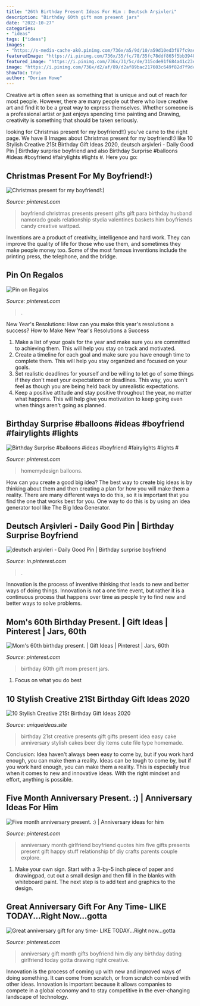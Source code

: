 ```yaml
---
title: "26th Birthday Present Ideas For Him : Deutsch Arşivleri"
description: "Birthday 60th gift mom present jars"
date: "2022-10-27"
categories:
- "ideas"
tags: ["ideas"]
images:
- "https://s-media-cache-ak0.pinimg.com/736x/a5/9d/10/a59d10ed3f87fc9aee122dd9aef9aa6a.jpg"
featuredImage: "https://i.pinimg.com/736x/35/fc/78/35fc78ddf865f5bb3948ababb81e5001.jpg"
featured_image: "https://i.pinimg.com/736x/31/5c/de/315cde91f684a41c23e08bfb8ee8a1c7.jpg"
image: "https://i.pinimg.com/736x/d2/af/89/d2af89bac217603c649f82d7f9dcb9bf--boyfriend-ideas-my-boyfriend.jpg"
ShowToc: true
author: "Dorian Howe"
---
```



Creative art is often seen as something that is unique and out of reach for most people. However, there are many people out there who love creative art and find it to be a great way to express themselves. Whether someone is a professional artist or just enjoys spending time painting and Drawing, creativity is something that should be taken seriously.

	

		
looking for Christmas present for my boyfriend!:) you've came to the right page. We have 8 Images about Christmas present for my boyfriend!:) like 10 Stylish Creative 21St Birthday Gift Ideas 2020, deutsch arşivleri - Daily Good Pin | Birthday surprise boyfriend and also Birthday Surprise #balloons #ideas #boyfriend #fairylights #lights #. Here you go:
		
    
## Christmas Present For My Boyfriend!:)

<img loading=lazy src="https://i.pinimg.com/736x/d2/af/89/d2af89bac217603c649f82d7f9dcb9bf--boyfriend-ideas-my-boyfriend.jpg" onerror="this.onerror=null;this.src='https://tse3.mm.bing.net/th?id=OIP.3XZTaMHuUMesFakX4fm9bQHaJ3&amp;pid=15.1';" alt="Christmas present for my boyfriend!:)">

_Source: pinterest.com_

>boyfriend christmas presents present gifts gift para birthday husband namorado goals relationship stydia valentines baskets him boyfriends candy creative wattpad. 

	

Inventions are a product of creativity, intelligence and hard work. They can improve the quality of life for those who use them, and sometimes they make people money too. Some of the most famous inventions include the printing press, the telephone, and the bridge.

    
## Pin On Regalos

<img loading=lazy src="https://i.pinimg.com/736x/35/fc/78/35fc78ddf865f5bb3948ababb81e5001.jpg" onerror="this.onerror=null;this.src='https://tse2.mm.bing.net/th?id=OIP.rBlpdqo_vykoX9lynIKFoQHaNK&amp;pid=15.1';" alt="Pin on Regalos">

_Source: pinterest.com_

>. 

	

New Year's Resolutions: How can you make this year's resolutions a success?
How to Make New Year's Resolutions a Success
1. Make a list of your goals for the year and make sure you are committed to achieving them. This will help you stay on track and motivated.
2. Create a timeline for each goal and make sure you have enough time to complete them. This will help you stay organized and focused on your goals.
3. Set realistic deadlines for yourself and be willing to let go of some things if they don't meet your expectations or deadlines. This way, you won't feel as though you are being held back by unrealistic expectations.
4. Keep a positive attitude and stay positive throughout the year, no matter what happens. This will help give you motivation to keep going even when things aren't going as planned.

    
## Birthday Surprise #balloons #ideas #boyfriend #fairylights #lights #

<img loading=lazy src="https://i.pinimg.com/736x/31/5c/de/315cde91f684a41c23e08bfb8ee8a1c7.jpg" onerror="this.onerror=null;this.src='https://tse1.mm.bing.net/th?id=OIP.hOjmkmnBo67jrOLA9MEf7gHaJ3&amp;pid=15.1';" alt="Birthday Surprise #balloons #ideas #boyfriend #fairylights #lights #">

_Source: pinterest.com_

>homemydesign balloons. 

	

How can you create a good big idea?
The best way to create big ideas is by thinking about them and then creating a plan for how you will make them a reality. There are many different ways to do this, so it is important that you find the one that works best for you. One way to do this is by using an idea generator tool like The Big Idea Generator.

    
## Deutsch Arşivleri - Daily Good Pin | Birthday Surprise Boyfriend

<img loading=lazy src="https://i.pinimg.com/736x/36/13/68/3613687054de371ef551187dfbdf953f.jpg" onerror="this.onerror=null;this.src='https://tse1.mm.bing.net/th?id=OIP.Beb2-GcdDhA7woVE4n_sLQHaNx&amp;pid=15.1';" alt="deutsch arşivleri - Daily Good Pin | Birthday surprise boyfriend">

_Source: in.pinterest.com_

>. 

	

Innovation is the process of inventive thinking that leads to new and better ways of doing things. Innovation is not a one time event, but rather it is a continuous process that happens over time as people try to find new and better ways to solve problems.

    
## Mom&#039;s 60th Birthday Present. | Gift Ideas | Pinterest | Jars, 60th

<img loading=lazy src="https://s-media-cache-ak0.pinimg.com/736x/a5/9d/10/a59d10ed3f87fc9aee122dd9aef9aa6a.jpg" onerror="this.onerror=null;this.src='https://tse3.mm.bing.net/th?id=OIP.2LgY_drdNpGU7prplAkhEwHaJ3&amp;pid=15.1';" alt="Mom&#039;s 60th birthday present. | Gift Ideas | Pinterest | Jars, 60th">

_Source: pinterest.com_

>birthday 60th gift mom present jars. 

	

1. Focus on what you do best

    
## 10 Stylish Creative 21St Birthday Gift Ideas 2020

<img loading=lazy src="https://www.uniqueideas.site/wp-content/uploads/21st-birthday-present-idea-easy-and-creative-other-pinterest-1.jpg" onerror="this.onerror=null;this.src='https://tse4.mm.bing.net/th?id=OIP.HLcHjdqHjqbPii4zMicpSAHaJ3&amp;pid=15.1';" alt="10 Stylish Creative 21St Birthday Gift Ideas 2020">

_Source: uniqueideas.site_

>birthday 21st creative presents gift gifts present idea easy cake anniversary stylish cakes beer diy items cute file type homemade. 

	

Conclusion: Idea haven't always been easy to come by, but if you work hard enough, you can make them a reality.
Ideas can be tough to come by, but if you work hard enough, you can make them a reality. This is especially true when it comes to new and innovative ideas. With the right mindset and effort, anything is possible.

    
## Five Month Anniversary Present. :) | Anniversary Ideas For Him

<img loading=lazy src="https://i.pinimg.com/736x/84/3f/ca/843fca6e4b2c0ac22d9386ee4dfe7f24--boyfriend-crafts-boyfriend-presents.jpg" onerror="this.onerror=null;this.src='https://tse4.mm.bing.net/th?id=OIP.12KgH2eM4xXpGHh1bkgLNgHaLH&amp;pid=15.1';" alt="Five month anniversary present. :) | Anniversary ideas for him">

_Source: pinterest.com_

>anniversary month girlfriend boyfriend quotes him five gifts presents present gift happy stuff relationship bf diy crafts parents couple explore. 

	

1. Make your own sign. Start with a 3-by-5 inch piece of paper and drawingpad, cut out a small design and then fill in the blanks with whiteboard paint. The next step is to add text and graphics to the design.

    
## Great Anniversary Gift For Any Time- LIKE TODAY...Right Now...gotta

<img loading=lazy src="https://s-media-cache-ak0.pinimg.com/736x/cc/6d/1e/cc6d1e0f54cd359a899f8411cbf5e306---year-anniversary-great-anniversary-gifts.jpg" onerror="this.onerror=null;this.src='https://tse1.mm.bing.net/th?id=OIP.K7RpbzAi32_7wmNKlMdHFQHaJ6&amp;pid=15.1';" alt="Great anniversary gift for any time- LIKE TODAY...Right now...gotta">

_Source: pinterest.com_

>anniversary gift month gifts boyfriend him diy any birthday dating girlfriend today gotta drawing right creative. 

	

Innovation is the process of coming up with new and improved ways of doing something. It can come from scratch, or from scratch combined with other ideas. Innovation is important because it allows companies to compete in a global economy and to stay competitive in the ever-changing landscape of technology.

